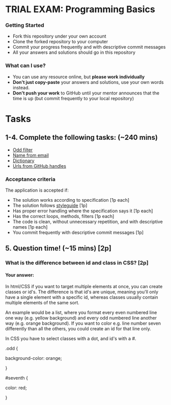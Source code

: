 # TRIAL EXAM: Programming Basics

### Getting Started
 - Fork this repository under your own account
 - Clone the forked repository to your computer
 - Commit your progress frequently and with descriptive commit messages
 - All your answers and solutions should go in this repository

### What can I use?
- You can use any resource online, but **please work individually**
- **Don't just copy-paste** your answers and solutions, use your own words instead.
- **Don't push your work** to GitHub until your mentor announces that the time is up (but commit frequently to your local repository)


# Tasks
## 1-4. Complete the following tasks: (~240 mins)

- [Odd filter](oddfilter/OddFilter.java)
- [Name from email](namefromemail/NameFromEmail.java)
- [Dictionary](dictionary/Dictionary.java)
- [Urls from GitHub handles](urlsfromhandles/UrlsFromHandles.java)

### Acceptance criteria
The application is accepted if:
- The solution works according to specification [1p each]
- The solution follows [styleguide](https://github.com/greenfox-academy/teaching-materials/blob/master/styleguide/java.md) [1p]
- Has proper error handling where the specification says it [1p each]
- Has the correct loops, methods, filters [1p each]
- The code is clean, without unnecessary repetition, and with descriptive names [1p each]
- You commit frequently with descriptive commit messages [1p]

## 5. Question time! (~15 mins) [2p]

###  What is the difference between id and class in CSS? [2p]
#### Your answer: 
In html/CSS if you want to target multiple elements at once, you can create classes or id's. The difference is that id's are unique, meaning you'll only have a single element with a specific id, whereas classes usually contain multiple elements of the same sort.

An example would be a list, where you format every even numbered line one way (e.g. yellow background) and every odd numbered line another way (e.g. orange background). If you want to color e.g. line number seven differently than all the others, you could create an id for that line only.

In CSS you have to select classes with a dot, and id's with a #.

.odd {

  background-color: orange;
  
}


#seventh {

  color: red;
  
}
